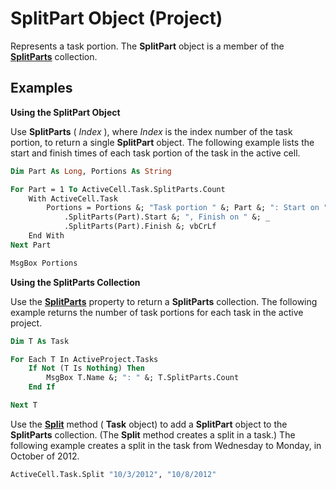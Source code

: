 
# SplitPart Object (Project)

Represents a task portion. The  **SplitPart** object is a member of the **[SplitParts](bc36310c-9289-a363-f2d6-c8a0991725e5.md)** collection.


## Examples

 **Using the SplitPart Object**

Use  **SplitParts** ( _Index_ ), where _Index_ is the index number of the task portion, to return a single **SplitPart** object. The following example lists the start and finish times of each task portion of the task in the active cell.




```vb
Dim Part As Long, Portions As String

For Part = 1 To ActiveCell.Task.SplitParts.Count
    With ActiveCell.Task
        Portions = Portions &; "Task portion " &; Part &; ": Start on " &; _
            .SplitParts(Part).Start &; ", Finish on " &; _
            .SplitParts(Part).Finish &; vbCrLf
    End With
Next Part

MsgBox Portions
```

 **Using the SplitParts Collection**

Use the  **[SplitParts](e4c62dce-4ee0-aff3-3248-f6b5b04b0c2d.md)** property to return a **SplitParts** collection. The following example returns the number of task portions for each task in the active project.




```vb
Dim T As Task

For Each T In ActiveProject.Tasks
    If Not (T Is Nothing) Then
        MsgBox T.Name &; ": " &; T.SplitParts.Count
    End If

Next T
```

Use the  **[Split](847c5cfd-a10f-ea6a-aa49-2e2e88d1840e.md)** method ( **Task** object) to add a **SplitPart** object to the **SplitParts** collection. (The **Split** method creates a split in a task.) The following example creates a split in the task from Wednesday to Monday, in October of 2012.




```vb
ActiveCell.Task.Split "10/3/2012", "10/8/2012"
```

